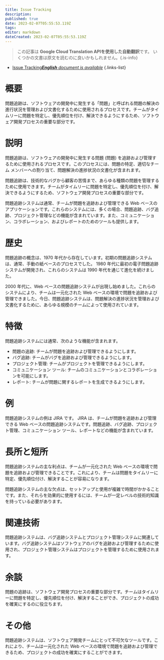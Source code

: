 ```yaml
---
title: Issue Tracking
description: 
published: true
date: 2023-02-07T05:55:53.119Z
tags: 
editor: markdown
dateCreated: 2023-02-07T05:55:53.119Z
---
```


> この記事は **Google Cloud Translation APIを使用した自動翻訳**です。
いくつかの文書は原文を読むのに良いかもしれません。{.is-info}



- [Issue Tracking***English** document is available*](/en/Knowledge-base/Dictionary/issue-tracking)
{.links-list}


# 概要
問題追跡は、ソフトウェアの開発中に発生する「問題」と呼ばれる問題の解決の進行状況を管理および文書化するために使用されるプロセスです。チームがタイムリーに問題を特定し、優先順位を付け、解決できるようにするため、ソフトウェア開発プロセスの重要な部分です。

# 説明
問題追跡は、ソフトウェアの開発中に発生する問題 (問題) を追跡および管理するために使用されるプロセスです。このプロセスには、問題の特定、適切なチーム メンバーへの割り当て、問題解決の進捗状況の文書化が含まれます。

問題追跡は、技術的なバグから顧客の苦情まで、あらゆる種類の問題を管理するために使用できます。チームがタイムリーに問題を特定し、優先順位を付け、解決できるようにするため、ソフトウェア開発プロセスの重要な部分です。

問題追跡システムは通常、チームが問題を追跡および管理できる Web ベースのアプリケーションです。これらのシステムには、多くの場合、問題追跡、バグ追跡、プロジェクト管理などの機能が含まれています。また、コミュニケーション、コラボレーション、およびレポートのためのツールも提供します。

# 歴史
問題追跡の概念は、1970 年代から存在しています。初期の問題追跡システムは、通常、手動の紙ベースのプロセスでした。 1980 年代に最初の電子問題追跡システムが開発され、これらのシステムは 1990 年代を通じて進化を続けました。

2000 年代に、Web ベースの問題追跡システムが出現し始めました。これらのシステムにより、チームは一元化された Web ベースの環境で問題を追跡および管理できました。今日、問題追跡システムは、問題解決の進捗状況を管理および文書化するために、あらゆる規模のチームによって使用されています。

# 特徴
問題追跡システムには通常、次のような機能が含まれます。

- 問題の追跡: チームが問題を追跡および管理できるようにします。
- バグ追跡: チームがバグを追跡および管理できるようにします。
- プロジェクト管理: チームがプロジェクトを管理できるようにします。
- コミュニケーション ツール: チームのコミュニケーションとコラボレーションを可能にします。
- レポート: チームが問題に関するレポートを生成できるようにします。

# 例
問題追跡システムの例は JIRA です。 JIRA は、チームが問題を追跡および管理できる Web ベースの問題追跡システムです。問題追跡、バグ追跡、プロジェクト管理、コミュニケーション ツール、レポートなどの機能が含まれています。

# 長所と短所
問題追跡システムの主な利点は、チームが一元化された Web ベースの環境で問題を追跡および管理できることです。これにより、チームは問題をタイムリーに特定、優先順位付け、解決することが容易になります。

問題追跡システムの主な欠点は、セットアップと使用が複雑で時間がかかることです。また、それらを効果的に使用するには、チームが一定レベルの技術的知識を持っている必要があります。

# 関連技術
問題追跡システムは、バグ追跡システムとプロジェクト管理システムに関連しています。バグ追跡システムはソフトウェアのバグを追跡および管理するために使用され、プロジェクト管理システムはプロジェクトを管理するために使用されます。

# 余談
問題の追跡は、ソフトウェア開発プロセスの重要な部分です。チームはタイムリーに問題を特定し、優先順位を付け、解決することができ、プロジェクトの成功を確実にするのに役立ちます。

# その他
問題追跡システムは、ソフトウェア開発チームにとって不可欠なツールです。これにより、チームは一元化された Web ベースの環境で問題を追跡および管理できるため、プロジェクトの成功を確実にすることができます。